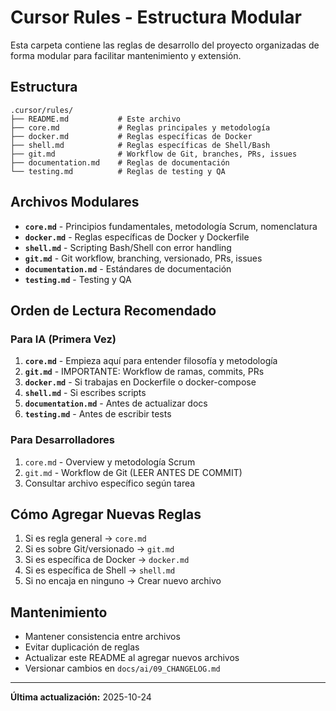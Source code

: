 # Cursor Rules - Estructura Modular

Esta carpeta contiene las reglas de desarrollo del proyecto organizadas de forma modular para facilitar mantenimiento y extensión.

## Estructura

```
.cursor/rules/
├── README.md           # Este archivo
├── core.md             # Reglas principales y metodología
├── docker.md           # Reglas específicas de Docker
├── shell.md            # Reglas específicas de Shell/Bash
├── git.md              # Workflow de Git, branches, PRs, issues
├── documentation.md    # Reglas de documentación
└── testing.md          # Reglas de testing y QA
```

## Archivos Modulares

- **`core.md`** - Principios fundamentales, metodología Scrum, nomenclatura
- **`docker.md`** - Reglas específicas de Docker y Dockerfile
- **`shell.md`** - Scripting Bash/Shell con error handling
- **`git.md`** - Git workflow, branching, versionado, PRs, issues
- **`documentation.md`** - Estándares de documentación
- **`testing.md`** - Testing y QA

## Orden de Lectura Recomendado

### Para IA (Primera Vez)

1. **`core.md`** - Empieza aquí para entender filosofía y metodología
2. **`git.md`** - IMPORTANTE: Workflow de ramas, commits, PRs
3. **`docker.md`** - Si trabajas en Dockerfile o docker-compose
4. **`shell.md`** - Si escribes scripts
5. **`documentation.md`** - Antes de actualizar docs
6. **`testing.md`** - Antes de escribir tests

### Para Desarrolladores

1. `core.md` - Overview y metodología Scrum
2. `git.md` - Workflow de Git (LEER ANTES DE COMMIT)
3. Consultar archivo específico según tarea

## Cómo Agregar Nuevas Reglas

1. Si es regla general → `core.md`
2. Si es sobre Git/versionado → `git.md`
3. Si es específica de Docker → `docker.md`
4. Si es específica de Shell → `shell.md`
5. Si no encaja en ninguno → Crear nuevo archivo

## Mantenimiento

- Mantener consistencia entre archivos
- Evitar duplicación de reglas
- Actualizar este README al agregar nuevos archivos
- Versionar cambios en `docs/ai/09_CHANGELOG.md`

---

**Última actualización:** 2025-10-24
